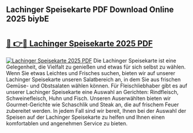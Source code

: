 ## Lachinger Speisekarte PDF Download Online 2025 biybE

# <h2><a href="http://gc9nqs.nevu.top/?p=Lachinger+Speisekarte">🔗 👉🔴 Lachinger Speisekarte 2025 PDF</a></h2>

[![Lachinger Speisekarte 2025 PDF](https://i.imgur.com/dBaPXMq.png)](http://gc9nqs.nevu.top/?p=Lachinger+Speisekarte)
Die Lachinger Speisekarte ist eine Gelegenheit, die Vielfalt zu genießen und etwas für sich selbst zu wählen. Wenn Sie etwas Leichtes und Frisches suchen, bieten wir auf unserer Lachinger Speisekarte unseren Salatbereich an, in dem Sie aus frischen Gemüse- und Obstsalaten wählen können. Für Fleischliebhaber gibt es auf unserer Lachinger Speisekarte eine Auswahl an Gerichten: Rindfleisch, Schweinefleisch, Huhn und Fisch. Unseren Auserwählten bieten wir Gourmet-Gerichte wie Schaschlik und Steak an, die auf frischem Feuer zubereitet werden. In jedem Fall sind wir bereit, Ihnen bei der Auswahl der Speisen auf der Lachinger Speisekarte zu helfen und Ihnen einen komfortablen und angenehmen Service zu bieten.
